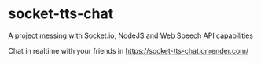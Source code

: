 # socket-tts-chat
A project messing with Socket.io, NodeJS and Web Speech API capabilities


Chat in realtime with your friends in https://socket-tts-chat.onrender.com/
